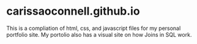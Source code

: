 # carissaoconnell.github.io

This is a compliation of html, css, and javascript files for my personal portfolio site. 
My portolio also has a visual site on how Joins in SQL work. 
